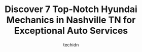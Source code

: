 ---
layout: ampstory
image: https://images.unsplash.com/photo-1607120717423-5cfbccc9e245?ixlib=rb-4.0.3&ixid=MnwxMjA3fDB8MHxwaG90by1wYWdlfHx8fGVufDB8fHx8&auto=format&fit=crop&w=640&h=853&q=80
author: techidn
featured: false
description: For top-quality automotive repairs and maintenance, visit the 7 best Hyundai Mechanic in Nashville TN, USA. Their reputation for excellence and their dedication to customer satisfaction make
title: Discover 7 Top-Notch Hyundai Mechanics in Nashville TN for Exceptional Auto Services
cover:
   title: Discover 7 Top-Notch Hyundai Mechanics in Nashville TN for Exceptional Auto Services
   subtitle: Rickpate
   background: https://images.unsplash.com/photo-1607120717423-5cfbccc9e245?ixlib=rb-4.0.3&ixid=MnwxMjA3fDB8MHxwaG90by1wYWdlfHx8fGVufDB8fHx8&auto=format&fit=crop&w=640&h=853&q=80

pages: 
 - layout: thirds
   top: <h1>#1 Essy Auto Service LLC</h1>
   bottom: "<p>Amazing service and quality work. Essy put me at ease when some major and sudden  issues came up in my car and promptly took care of it and  let me know what was going on</p>"
   background: https://www.knot35.com/toplist/wp-content/uploads/2023/06/best-hyundai-mechanic-1-in-nashville-tn-1685835230.jpeg
   backgroundblur: true
 - layout: thirds
   top: <h1>#2 Nashville Auto Repair</h1>
   bottom: "<p>2609 8th Ave S, Nashville, TN 37204, United States</p>"
   background: https://www.knot35.com/toplist/wp-content/uploads/2023/06/best-hyundai-mechanic-2-in-nashville-tn-1685835231.jpeg
   cta:
      link: https://www.knot35.com/toplist/discover-7-top-notch-hyundai-mechanics-in-nashville-tn-for-exceptional-auto-services/
      text: Discover 7 Top-Notch Hyundai Mechanics in Nashville TN for Exceptional Auto Services
 - layout: thirds
   top: <h1>#3 Hillsboro Village Auto Service</h1>
   bottom: "<p>1820 21st Ave S, Nashville, TN 37212, United States</p>"
   background: https://www.knot35.com/toplist/wp-content/uploads/2023/06/best-hyundai-mechanic-3-in-nashville-tn-1685835232.jpeg
   cta:
      link: https://www.knot35.com/toplist/discover-7-top-notch-hyundai-mechanics-in-nashville-tn-for-exceptional-auto-services/
      text: Discover 7 Top-Notch Hyundai Mechanics in Nashville TN for Exceptional Auto Services
 - layout: thirds
   top: <h1>#4 Import Auto Maintenance</h1>
   bottom: "<p>490 Craighead St, Nashville, TN 37204, United States</p>"
   background: https://images.unsplash.com/photo-1541356665065-22676f35dd40?ixlib=rb-4.0.3&ixid=MnwxMjA3fDB8MHxwaG90by1wYWdlfHx8fGVufDB8fHx8&auto=format&fit=crop&w=640&h=853&q=80
   cta:
      link: https://www.knot35.com/toplist/discover-7-top-notch-hyundai-mechanics-in-nashville-tn-for-exceptional-auto-services/
      text: Discover 7 Top-Notch Hyundai Mechanics in Nashville TN for Exceptional Auto Services
 - layout: thirds
   top: <h1>#5 Hawramy Auto Repair</h1>
   bottom: "<p>6115 Charlotte Pike # B, Nashville, TN 37209, United States</p>"
   background: https://images.unsplash.com/photo-1547366785-564103df7e13?ixlib=rb-4.0.3&ixid=MnwxMjA3fDB8MHxwaG90by1wYWdlfHx8fGVufDB8fHx8&auto=format&fit=crop&w=640&h=853&q=80
   cta:
      link: https://www.knot35.com/toplist/discover-7-top-notch-hyundai-mechanics-in-nashville-tn-for-exceptional-auto-services/
      text: Discover 7 Top-Notch Hyundai Mechanics in Nashville TN for Exceptional Auto Services
 - layout: thirds
   top: <h1>#6 A & H Auto Repair</h1>
   bottom: "<p>976 Murfreesboro Pike, Nashville, TN 37217, United States</p>"
   background: https://images.unsplash.com/photo-1509114397022-ed747cca3f65?ixlib=rb-4.0.3&ixid=MnwxMjA3fDB8MHxwaG90by1wYWdlfHx8fGVufDB8fHx8&auto=format&fit=crop&w=640&h=853&q=80
   cta:
      link: https://www.knot35.com/toplist/discover-7-top-notch-hyundai-mechanics-in-nashville-tn-for-exceptional-auto-services/
      text: Discover 7 Top-Notch Hyundai Mechanics in Nashville TN for Exceptional Auto Services
 - layout: thirds
   top: <h1>#7 H & H Automotive Repair</h1>
   bottom: "<p>928 Home Rd, Nashville, TN 37216, United States</p>"
   background: https://images.unsplash.com/photo-1557672172-298e090bd0f1?ixlib=rb-4.0.3&ixid=MnwxMjA3fDB8MHxwaG90by1wYWdlfHx8fGVufDB8fHx8&auto=format&fit=crop&w=640&h=853&q=80
   cta:
      link: https://www.knot35.com/toplist/discover-7-top-notch-hyundai-mechanics-in-nashville-tn-for-exceptional-auto-services/
      text: Discover 7 Top-Notch Hyundai Mechanics in Nashville TN for Exceptional Auto Services
 - layout: thirds
   middle: Continue reading...
   background: https://images.unsplash.com/photo-1489694553447-4c9339da310d?ixlib=rb-4.0.3&ixid=MnwxMjA3fDB8MHxwaG90by1wYWdlfHx8fGVufDB8fHx8&auto=format&fit=crop&w=640&h=853&q=80
   cta:
      link: https://www.knot35.com/toplist/discover-7-top-notch-hyundai-mechanics-in-nashville-tn-for-exceptional-auto-services/
      text: Discover 7 Top-Notch Hyundai Mechanics in Nashville TN for Exceptional Auto Services
      
---
